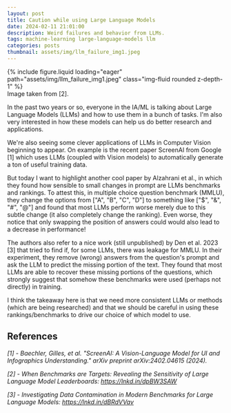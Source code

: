 ```yaml
---
layout: post
title: Caution while using Large Language Models
date: 2024-02-11 21:01:00
description: Weird failures and behavior from LLMs.
tags: machine-learning large-language-models llm
categories: posts
thumbnail: assets/img/llm_failure_img1.jpeg
---
```



<div class="row mt-3">
    <div class="col-sm mt-3 mt-md-0">
        {% include figure.liquid loading="eager" path="assets/img/llm_failure_img1.jpeg" class="img-fluid rounded z-depth-1" %}
    </div>
</div>
<div class="caption">
    Image taken from [2].
</div>


In the past two years or so, everyone in the IA/ML is talking about Large Language Models (LLMs) and how to use them in a bunch of tasks. I'm also very interested in how these models can help us do better research and applications.

We're also seeing some clever applications of LLMs in Computer Vision beginning to appear. On example is the recent paper ScreenAI from Google [1] which uses LLMs (coupled with Vision models) to automatically generate a ton of useful training data.

But today I want to highlight another cool paper by Alzahrani et al., in which they found how sensible to small changes in prompt are LLMs benchmarks and rankings. To attest this, in multiple choice question benchmark (MMLU), they change the options from ["A", "B", "C", "D"] to something like ["$", "&", "#", "@"] and found that most LLMs perform worse merely due to this subtle change (it also completely change the ranking). Even worse, they notice that only swapping the position of answers could would also lead to a decrease in performance!

The authors also refer to a nice work (still unpublished) by Den et al. 2023 [3] that tried to find if, for some LLMs, there was leakage for MMLU. In their experiment, they remove (wrong) answers from the question's prompt and ask the LLM to predict the missing portion of the text. They found that most LLMs are able to recover these missing portions of the questions, which strongly suggest that somehow these benchmarks were used (perhaps not directly) in training.

I think the takeaway here is that we need more consistent LLMs or methods (which are being researched) and that we should be careful in using these rankings/benchmarks to drive our choice of which model to use.

## References

_[1] - Baechler, Gilles, et al. "ScreenAI: A Vision-Language Model for UI and Infographics Understanding." arXiv preprint arXiv:2402.04615 (2024)._

_[2] - When Benchmarks are Targets: Revealing the Sensitivity of Large Language Model Leaderboards: https://lnkd.in/dpBW3SAW_

_[3] - Investigating Data Contamination in Modern Benchmarks for Large Language Models: https://lnkd.in/dBRdVVav_



